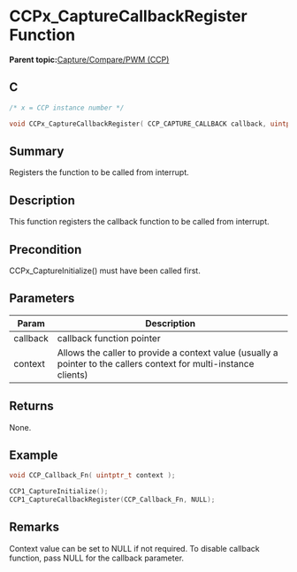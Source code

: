 # CCPx\_CaptureCallbackRegister Function

**Parent topic:**[Capture/Compare/PWM \(CCP\)](GUID-615BEA57-7216-4351-87D8-94C8B0BF6E7D.md)

## C

```c
/* x = CCP instance number */

void CCPx_CaptureCallbackRegister( CCP_CAPTURE_CALLBACK callback, uintptr_t context );
```

## Summary

Registers the function to be called from interrupt.

## Description

This function registers the callback function to be called from interrupt.

## Precondition

CCPx\_CaptureInitialize\(\) must have been called first.

## Parameters

|Param|Description|
|-----|-----------|
|callback|callback function pointer|
|context|Allows the caller to provide a context value \(usually a pointer to the callers context for multi-instance clients\)|

## Returns

None.

## Example

```c
void CCP_Callback_Fn( uintptr_t context );

CCP1_CaptureInitialize();
CCP1_CaptureCallbackRegister(CCP_Callback_Fn, NULL);
```

## Remarks

Context value can be set to NULL if not required. To disable callback function, pass NULL for the callback parameter.

